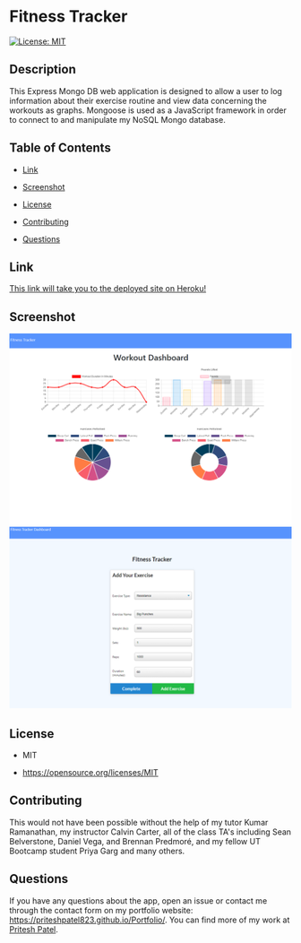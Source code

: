 # Fitness Tracker
[![License: MIT](https://img.shields.io/badge/License-MIT-yellow.svg)](https://opensource.org/licenses/MIT)

## Description

This Express Mongo DB web application is designed to allow a user to log information about their exercise routine and view data concerning the workouts as graphs. Mongoose is used as a JavaScript framework in order to connect to and manipulate my NoSQL Mongo database. 

## Table of Contents

* [Link](#Link)

* [Screenshot](#Screenshot)

* [License](#license)

* [Contributing](#contributing)

* [Questions](#questions)

## Link

[This link will take you to the deployed site on Heroku!](https://fitness-chart-app.herokuapp.com/)

## Screenshot

![First Screenshot](./images/screenshot1.png)
![Second Screenshot](./images/screenshot2.png)

## License

- MIT

- https://opensource.org/licenses/MIT
  
## Contributing

This would not have been possible without the help of my tutor Kumar Ramanathan, my instructor Calvin Carter, all of the class TA's including Sean Belverstone, Daniel Vega, and Brennan Predmoré, and my fellow UT Bootcamp student Priya Garg and many others.

## Questions

If you have any questions about the app, open an issue or contact me through the contact form on my portfolio website: https://priteshpatel823.github.io/Portfolio/. You can find more of my work at [Pritesh Patel](github.com/priteshpatel823).
